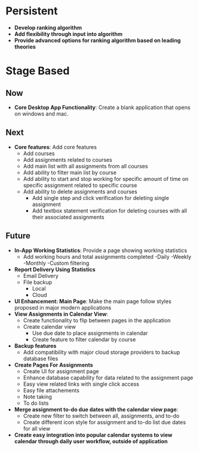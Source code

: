 # Persistent

- **Develop ranking algorithm**
- **Add flexibility through input into algorithm**
- **Provide advanced options for ranking algorithm based on leading theories**

# Stage Based

## Now

- **Core Desktop App Functionality**: Create a blank application that opens on windows and mac.

## Next

- **Core features**: Add core features
    - Add courses
    - Add assignments related to courses
    - Add main list with all assignments from all courses
    - Add ability to filter main list by course
    - Add ability to start and stop working for specific amount of time on specific assignment related to specific course
    - Add ability to delete assignments and courses
        - Add single step and click verification for deleting single assignment
        - Add textbox statement verification for deleting courses with all their associated assignments

## Future

- **In-App Working Statistics**: Provide a page showing working statistics
    - Add working hours and total assignments completed
        -Daily
        -Weekly
        -Monthly
        -Custom filtering
- **Report Delivery Using Statistics**
    - Email Delivery
    - File backup
        - Local
        - Cloud
- **UI Enhancement: Main Page**: Make the main page follow styles proposed in major modern applications
- **View Assignments in Calendar View**: 
    - Create functionality to flip between pages in the application
    - Create calendar view
        - Use due date to place assignments in calendar
        - Create feature to filter calendar by course
- **Backup features**
    - Add compatibility with major cloud storage providers to backup database files
- **Create Pages For Assignments**
    - Create UI for assignment page
    - Enhance database capability for data related to the assignment page
    - Easy view related links with single click access
    - Easy file attachements
    - Note taking
    - To do lists
- **Merge assignment to-do due dates with the calendar view page**:
    - Create new filter to switch between all, assignments, and to-do
    - Create different icon style for assignment and to-do list due dates for all view
- **Create easy integration into popular calendar systems to view calendar through daily user workflow, outside of application**
